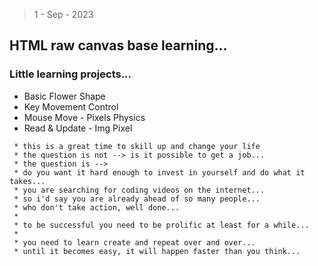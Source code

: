 > 1 - Sep - 2023

## HTML raw canvas base learning...

### Little learning projects...

* Basic Flower Shape
* Key Movement Control
* Mouse Move - Pixels Physics
* Read & Update - Img Pixel


```
 * this is a great time to skill up and change your life
 * the question is not --> is it possible to get a job... 
 * the question is --> 
 * do you want it hard enough to invest in yourself and do what it takes...
 * you are searching for coding videos on the internet... 
 * so i'd say you are already ahead of so many people...
 * who don't take action, well done...
 * 
 * to be successful you need to be prolific at least for a while...
 * 
 * you need to learn create and repeat over and over...
 * until it becomes easy, it will happen faster than you think... 
```